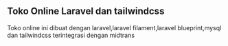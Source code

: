 
## Toko Online Laravel dan tailwindcss
<p>Toko online ini dibuat dengan laravel,laravel filament,laravel blueprint,mysql dan tailwindcss terintegrasi dengan midtrans</p>